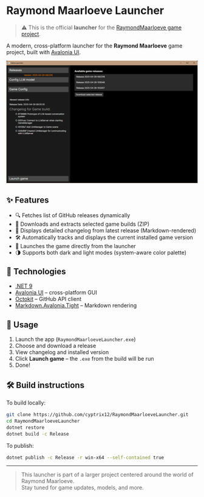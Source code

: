 ﻿

# Raymond Maarloeve Launcher

> ⚠ This is the official **launcher** for the [RaymondMaarloeve game project](https://github.com/Gitmanik/RaymondMaarloeve).

A modern, cross-platform launcher for the **Raymond Maarloeve** game project, built with [Avalonia UI](https://avaloniaui.net/).

<p align="center">
  <img src="/preview.png" alt="Launcher Preview" width="600"/>
</p>

## ✨ Features

- 🔍 Fetches list of GitHub releases dynamically
- 🧠 Downloads and extracts selected game builds (ZIP)
- 💬 Displays detailed changelog from latest release (Markdown-rendered)
- 🛠 Automatically tracks and displays the current installed game version
- 🚀 Launches the game directly from the launcher
- 🌗 Supports both dark and light modes (system-aware color palette)

## 🧩 Technologies

- [.NET 9](https://dotnet.microsoft.com/)
- [Avalonia UI](https://avaloniaui.net/) – cross-platform GUI
- [Octokit](https://github.com/octokit/octokit.net) – GitHub API client
- [Markdown.Avalonia.Tight](https://github.com/whistyun/Markdown.Avalonia) – Markdown rendering


## 🚀 Usage

1. Launch the app (`RaymondMaarloeveLauncher.exe`)
2. Choose and download a release
3. View changelog and installed version
4. Click **Launch game** – the `.exe` from the build will be run
5. Done!

## 🛠 Build instructions

To build locally:

```bash
git clone https://github.com/cyptrix12/RaymondMaarloeveLauncher.git
cd RaymondMaarloeveLauncher
dotnet restore
dotnet build -c Release
```

To publish:

```bash
dotnet publish -c Release -r win-x64 --self-contained true
```

---

> This launcher is part of a larger project centered around the world of Raymond Maarloeve.  
> Stay tuned for game updates, models, and more.
